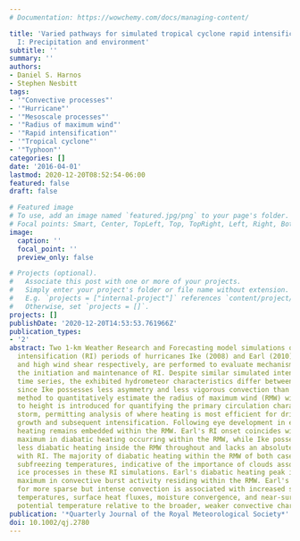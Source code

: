 ```yaml
---
# Documentation: https://wowchemy.com/docs/managing-content/

title: 'Varied pathways for simulated tropical cyclone rapid intensification. Part
  I: Precipitation and environment'
subtitle: ''
summary: ''
authors:
- Daniel S. Harnos
- Stephen Nesbitt
tags:
- '"Convective processes"'
- '"Hurricane"'
- '"Mesoscale processes"'
- '"Radius of maximum wind"'
- '"Rapid intensification"'
- '"Tropical cyclone"'
- '"Typhoon"'
categories: []
date: '2016-04-01'
lastmod: 2020-12-20T08:52:54-06:00
featured: false
draft: false

# Featured image
# To use, add an image named `featured.jpg/png` to your page's folder.
# Focal points: Smart, Center, TopLeft, Top, TopRight, Left, Right, BottomLeft, Bottom, BottomRight.
image:
  caption: ''
  focal_point: ''
  preview_only: false

# Projects (optional).
#   Associate this post with one or more of your projects.
#   Simply enter your project's folder or file name without extension.
#   E.g. `projects = ["internal-project"]` references `content/project/deep-learning/index.md`.
#   Otherwise, set `projects = []`.
projects: []
publishDate: '2020-12-20T14:53:53.761966Z'
publication_types:
- '2'
abstract: Two 1-km Weather Research and Forecasting model simulations of the rapid
  intensification (RI) periods of hurricanes Ike (2008) and Earl (2010), under low
  and high wind shear respectively, are performed to evaluate mechanisms linked to
  the initiation and maintenance of RI. Despite similar simulated intensification
  time series, the exhibited hydrometeor characteristics differ between the two cases
  since Ike possesses less asymmetry and less vigorous convection than Earl. An objective
  method to quantitatively estimate the radius of maximum wind (RMW) with respect
  to height is introduced for quantifying the primary circulation character of each
  storm, permitting analysis of where heating is most efficient for driving warm core
  growth and subsequent intensification. Following eye development in each, diabatic
  heating remains embedded within the RMW. Earl's RI onset coincides with an absolute
  maximum in diabatic heating occurring within the RMW, while Ike possesses relatively
  less diabatic heating inside the RMW throughout and lacks an absolute peak associated
  with RI. The majority of diabatic heating within the RMW of both cases occurs at
  subfreezing temperatures, indicative of the importance of clouds associated with
  ice processes in these RI simulations. Earl's diabatic heating peak is tied to a
  maximum in convective burst activity residing within the RMW. Earl's preference
  for more sparse but intense convection is associated with increased sea surface
  temperatures, surface heat fluxes, moisture convergence, and near-surface equivalent
  potential temperature relative to the broader, weaker convective character in Ike.
publication: '*Quarterly Journal of the Royal Meteorological Society*'
doi: 10.1002/qj.2780
---
```

